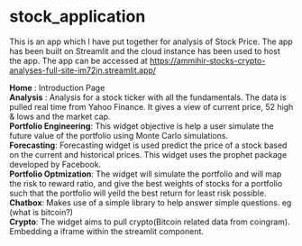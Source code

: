 # stock_application

This is an app which I have put together for analysis of Stock Price. The app has been built on Streamlit and the cloud instance has been used to 
host the app. The app can be accessed at https://ammihir-stocks-crypto-analyses-full-site-im72jn.streamlit.app/

**Home** :  Introduction Page <br />
**Analysis** : Analysis for a stock ticker with all the fundamentals. The data is pulled real time from Yahoo Finance. It gives a view of current price, 52 high & lows and the market cap.<br />
**Portfolio Engineering**: This widget objective is help a user simulate the future value of the portfolio using Monte Carlo simulations.<br />
**Forecasting**: Forecasting widget is used predict the price of a stock based on the current and historical prices. This widget uses the prophet package developed by Facebook.<br />
**Portfolio Optmization**: The widget will simulate the portfolio and will map the risk to reward ratio, and give the best weights of stocks for a portfolio such that the portfolio will yeild the best return for least risk possible.<br />
**Chatbox**: Makes use of a simple library to help answer simple questions. eg (what is bitcoin?)<br />
**Crypto**: The widget aims to pull crypto(Bitcoin related data from coingram). Embedding a iframe within the streamlit component.<br />
